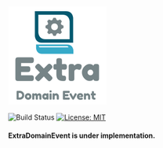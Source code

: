 ![logo](assets/extra-domain-event.png)

![Build Status](https://github.com/abbasamiri/ExtraDomainEvent/workflows/.NET%20Core/badge.svg)
[![License: MIT](https://img.shields.io/badge/License-MIT-yellow.svg)](https://opensource.org/licenses/MIT)

#### ExtraDomainEvent is under implementation.
